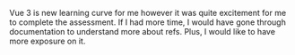 Vue 3 is new learning curve for me however it was quite excitement for me to complete the assessment.
If I had more time, I would have gone through documentation to understand more about refs. Plus, I would like to have more exposure on it.